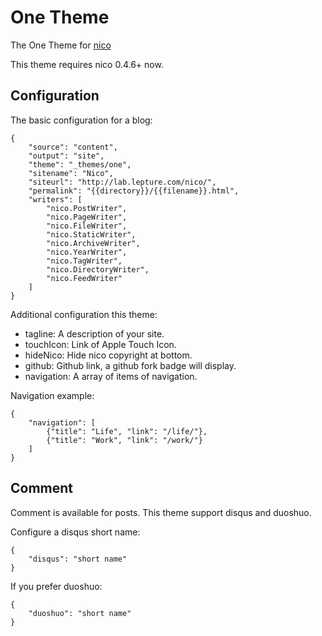 # One Theme

The One Theme for [nico](http://lab.lepture.com/nico/)

This theme requires nico 0.4.6+ now.

## Configuration

The basic configuration for a blog:

```
{
    "source": "content",
    "output": "site",
    "theme": "_themes/one",
    "sitename": "Nico",
    "siteurl": "http://lab.lepture.com/nico/",
    "permalink": "{{directory}}/{{filename}}.html",
    "writers": [
        "nico.PostWriter",
        "nico.PageWriter",
        "nico.FileWriter",
        "nico.StaticWriter",
        "nico.ArchiveWriter",
        "nico.YearWriter",
        "nico.TagWriter",
        "nico.DirectoryWriter",
        "nico.FeedWriter"
    ]
}
```

Additional configuration this theme:

- tagline: A description of your site.
- touchIcon: Link of Apple Touch Icon.
- hideNico: Hide nico copyright at bottom.
- github: Github link, a github fork badge will display.
- navigation: A array of items of navigation.

Navigation example:

```
{
    "navigation": [
        {"title": "Life", "link": "/life/"},
        {"title": "Work", "link": "/work/"}
    ]
}
```

## Comment

Comment is available for posts. This theme support disqus and duoshuo.

Configure a disqus short name:

```
{
    "disqus": "short name"
}
```

If you prefer duoshuo:

```
{
    "duoshuo": "short name"
}
```
